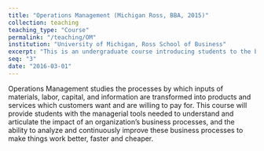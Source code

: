 ```yaml
---
title: "Operations Management (Michigan Ross, BBA, 2015)"
collection: teaching
teaching_type: "Course"
permalink: "/teaching/OM"
institution: "University of Michigan, Ross School of Business"
excerpt: "This is an undergraduate course introducing students to the basics of Operations Management."
seq: "3"
date: "2016-03-01"
---
```


Operations Management studies the processes by which inputs of materials, labor, capital, and information are transformed into products and services which customers want and are willing to pay for. This course will provide students with the managerial tools needed to understand and articulate the impact of an organization’s business processes, and the ability to analyze and continuously improve these business processes to make things work better, faster and cheaper.